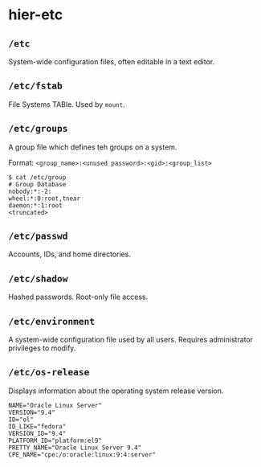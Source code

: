 # hier-etc

## `/etc`
System-wide configuration files, often editable in a text editor.

## `/etc/fstab`
File Systems TABle. Used by `mount`.

## `/etc/groups`
A group file which defines teh groups on a system.

Format: `<group_name>:<unused password>:<gid>:<group_list>`

```
$ cat /etc/group
# Group Database
nobody:*:-2:
wheel:*:0:root,tnear
daemon:*:1:root
<truncated>
```

## `/etc/passwd`
Accounts, IDs, and home directories.

## `/etc/shadow`
Hashed passwords. Root-only file access.

## `/etc/environment`
A system-wide configuration file used by all users. Requires administrator privileges to modify.

## `/etc/os-release`
Displays information about the operating system release version.

```
NAME="Oracle Linux Server"
VERSION="9.4"
ID="ol"
ID_LIKE="fedora"
VERSION_ID="9.4"
PLATFORM_ID="platform:el9"
PRETTY_NAME="Oracle Linux Server 9.4"
CPE_NAME="cpe:/o:oracle:linux:9:4:server"
```
